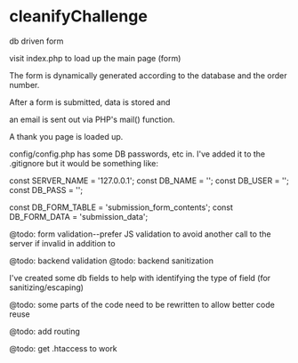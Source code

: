 # cleanifyChallenge 
db driven form

visit index.php to load up the main page (form)

The form is dynamically generated according to the database and the order number.

After a form is submitted, data is stored and 

an email is sent out via PHP's mail() function.

A thank you page is loaded up.

config/config.php has some DB passwords, etc in. I've added it to the .gitignore but it would be something like:

const SERVER_NAME = '127.0.0.1';
const DB_NAME = '';
const DB_USER = '';
const DB_PASS = '';

const DB_FORM_TABLE = 'submission_form_contents';
const DB_FORM_DATA = 'submission_data';


@todo: form validation--prefer JS validation to avoid another call to the server if invalid in addition to 

@todo: backend validation
@todo: backend sanitization

I've created some db fields to help with identifying the type of field (for sanitizing/escaping)

@todo: some parts of the code need to be rewritten to allow better code reuse

@todo: add routing

@todo: get .htaccess to work